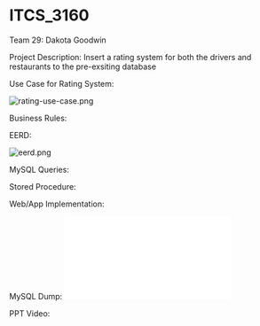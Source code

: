 # ITCS_3160

Team 29:
Dakota Goodwin
  
Project Description:
Insert a rating system for both the drivers and restaurants to the pre-exsiting database


Use Case for Rating System:

![rating-use-case.png](https://raw.githubusercontent.com/dgoodw11/ITCS_3160-052/main/images/rating-use-case.png)


Business Rules:


EERD: 

![eerd.png](https://raw.githubusercontent.com/dgoodw11/ITCS_3160-052/main/images/eerd.png)


MySQL Queries:


Stored Procedure:


Web/App Implementation:


MySQL Dump:
![sql_dump.sql](sql/sql_dump.sql)


PPT Video:
